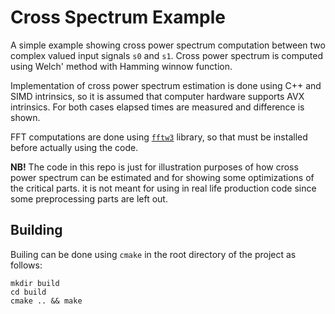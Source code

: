# Cross Spectrum Example

A simple example showing cross power spectrum computation between two complex valued input signals `s0` and `s1`. Cross power spectrum is computed using Welch' method with Hamming winnow function.

Implementation of cross power spectrum estimation is done using C++ and SIMD intrinsics, so it is assumed that computer hardware supports AVX intrinsics. For both cases elapsed times are measured and difference is shown.

FFT computations are done using [`fftw3`](http://www.fftw.org//) library, so that must be installed before actually using the code.

**NB!** The code in this repo is just for illustration purposes of how cross power spectrum can be estimated and for showing some optimizations of the critical parts. it is not meant for using in real life production code since some preprocessing parts are left out.

## Building

Builing can be done using `cmake` in the root directory of the project as follows:
```
mkdir build
cd build
cmake .. && make
```
